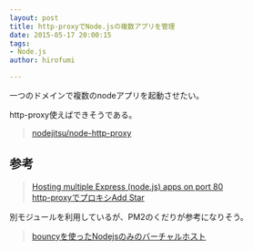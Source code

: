 ```yaml
---
layout: post
title: http-proxyでNode.jsの複数アプリを管理
date: 2015-05-17 20:00:15
tags:
- Node.js
author: hirofumi

---
```

一つのドメインで複数のnodeアプリを起動させたい。

http-proxy使えばできそうである。

> [nodejitsu/node-http-proxy](https://github.com/nodejitsu/node-http-proxy)

## 参考

> [Hosting multiple Express (node.js) apps on port 80](http://nerdpress.org/2012/04/20/hosting-multiple-express-node-js-apps-on-port-80/)  
> [http-proxyでプロキシAdd Star](http://d.hatena.ne.jp/sasaplus1/20130124/1358992547)

別モジュールを利用しているが、PM2のくだりが参考になりそう。

> [bouncyを使ったNodejsのみのバーチャルホスト](http://qiita.com/59naga/items/d3082516c2a365b47985)